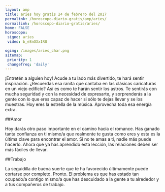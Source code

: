 ```yaml
---
layout: amp
title: aries hoy gratis 24 de febrero del 2017 
permalink: /horoscopo-diario-gratis/amp/aries/
normallink: /horoscopo-diario-gratis/aries/
home: FALSE
horoscopo:
 signo: aries
 video: b_e8nOXx1R8

ogimg: /images/aries_char.png
sitemap:
 priority: 1
 changefreq: 'daily'
---
```



¡Entretén a alguien hoy! Acude a tu lado más divertido, te hará sentir inspiración. ¿Recuerdas esa ranita que cantaba en las clásicas caricaturas en un viejo edificio? Así es como te harán sentir los astros. Te sentirás con mucha seguridad y con la necesidad de expresarte, y sorprenderás a la gente con lo que eres capaz de hacer si sólo te dejas llevar y se los muestras. Hoy eres la estrella de la música. Aprovecha toda esa energía extra.

##Amor

Hoy darás otro paso importante en el camino hacia el romance. Has ganado tanta confianza en ti mismo/a que realmente te gusta como eres y esta es la última clave para encontrar el amor. Si no te amas a ti, nadie más puede hacerlo. Ahora que ya has aprendido esta lección, las relaciones deben ser más fáciles de llevar.

##Trabajo

La seguidilla de buena suerte que te ha favorecido últimamente puede cortarse por completo. Pronto. El problema es que has estado tan ocupado/a contigo mismo/a que has descuidado a la gente a tu alrededor y a tus compañeros de trabajo.